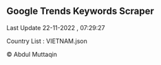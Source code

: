 

## Google Trends Keywords Scraper 
 
Last Update 22-11-2022 , 07:29:27

Country List :
VIETNAM.json



© Abdul Muttaqin 
